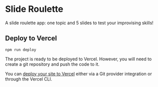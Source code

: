 # Slide Roulette
A slide roulette app: one topic and 5 slides to test your improvising skills!

## Deploy to Vercel

```shell
npm run deploy
```

The project is ready to be deployed to Vercel. However, you will need to create a git repository and push the code to it.

You can [deploy your site to Vercel](https://vercel.com/docs/concepts/deployments/overview) either via a Git provider integration or through the Vercel CLI.

